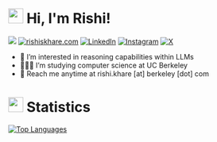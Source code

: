 # <img src="https://user-images.githubusercontent.com/82110564/189553856-2e7f8f30-80b4-484f-bfaa-9e5eb10f24e5.gif" width="30"> Hi, I'm Rishi!

![](https://komarev.com/ghpvc/?username=rishiskhare) [![rishiskhare.com](https://img.shields.io/badge/rishiskhare.com-336EE2.svg)](https://www.rishiskhare.com) [![LinkedIn](https://img.shields.io/badge/LinkedIn-%230077B5.svg)](https://www.linkedin.com/in/rishi-khare/) [![Instagram](https://img.shields.io/badge/Instagram-%23E4405F.svg?logo=Instagram&logoColor=white)](https://www.instagram.com/rishiskhare) [![X](https://img.shields.io/badge/X-black.svg?logo=X&logoColor=white)](https://www.x.com/rishiskhare)

- 💭 I’m interested in reasoning capabilities within LLMs
- 🧑🏽‍💻 I’m studying computer science at UC Berkeley
- 📩 Reach me anytime at rishi.khare [at] berkeley [dot] com

# <img src="https://media4.giphy.com/media/MIGbtLZoVjbl0bYbAd/giphy.gif?cid=ecf05e472t2h0i8d7dcjaoau9iqtchhr899hxmpxzzgc7lyw&rid=giphy.gif" width="30"> Statistics

[![Top Languages](https://github-readme-stats.vercel.app/api/top-langs/?username=rishiskhare&include_all_commits=true&count_private=true&layout=compact)](https://github.com/anuraghazra/github-readme-stats)

<!---
rishiskhare/rishiskhare is a ✨ special ✨ repository because its `README.md` (this file) appears on your GitHub profile.
You can click the Preview link to take a look at your changes.
--->
